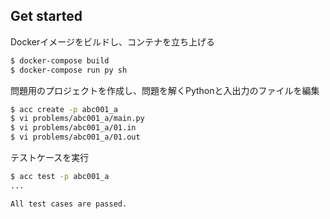 ## Get started

Dockerイメージをビルドし、コンテナを立ち上げる

```sh
$ docker-compose build
$ docker-compose run py sh
```

問題用のプロジェクトを作成し、問題を解くPythonと入出力のファイルを編集

```sh
$ acc create -p abc001_a
$ vi problems/abc001_a/main.py
$ vi problems/abc001_a/01.in
$ vi problems/abc001_a/01.out
```

テストケースを実行

```sh
$ acc test -p abc001_a
...

All test cases are passed.
```

